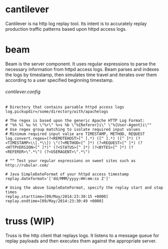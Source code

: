 cantilever
==========
Cantilever is na http log replay tool. Its intent is to accurately replay production traffic patterns based upon httpd access logs.

**beam**
==========
Beam is the server component. It uses regular expressions to parse the necessary information from httpd access logs. Beam parses and indexes the logs by timestamp, then simulates time travel and iterates over them according to a user specified beginning timestamp.

###### contilever.config
```
# Directory that contains parsable httpd access logs
log.pickupdir=/some/directory/with/apachelogs

# The regex is based upon the generic Apache HTTP Log Format:
# "%h %l %u %t \"%r\" %>s %b \"%{Referer}i\" \"%{User-Agent}i\""
# Use regex group matching to isolate required input values
# Minimum required input valie are TIMESTAMP, METHOD, REQUEST
log.convert.regex=(?<REMOTEHOST>[^ ].*) ([^ ].*) ([^ ]*) (?<TIMESTAMP>\\[.*\\]) \"(?<METHOD>[^ ]*) (?<REQUEST>[^ ]*) (?<HTTPVERSION>[^ ]*)" (?<STATUS>[^ ]*) (?<BYTES>[^ ]*) (?<REFERER>\".*\") (?<USERAGENT>\".*\")

# ^^ Test your regular expressions on sweet sites such as http://rubular.com/

# Java SimpleDateFormat of your httpd access timestamp
replay.dateformat='['dd/MMM/yyyy:HH:mm:ss Z']'

# Using the above SimpleDateFormat, specify the replay start and stop times
replay.starttime=[09/May/2014:23:30:15 +0000]
replay.endtime=[09/May/2014:23:30:49 +0000]

```

**truss** (WIP)
==========
Truss is the http client that replays logs. It listens to a message queue for replay payloads and then executes them against the appropriate server.
